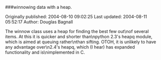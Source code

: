 ###winnowing data with a heap.

Originally published: 2004-08-10 09:02:25
Last updated: 2004-08-11 05:52:17
Author: Douglas Bagnall

The winnow class uses a heap for finding the best few out\nof several items.  At this it is quicker and shorter than\npython 2.3's heapq module, which is aimed at queuing rather\nthan sifting.  OTOH, it is unlikely to have any advantage over\n2.4's heapq, which (I hear) has expanded functionality and is\nimplemented in C.